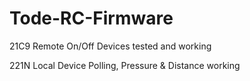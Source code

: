 # Tode-RC-Firmware

21C9 Remote On/Off Devices tested and working

221N Local Device Polling, Pressure & Distance working

